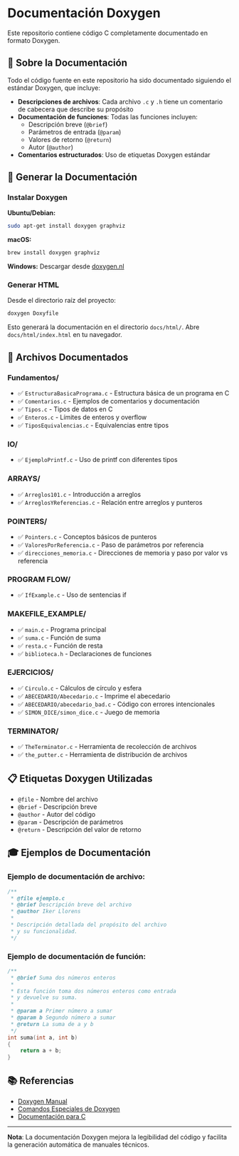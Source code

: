 # Documentación Doxygen

Este repositorio contiene código C completamente documentado en formato Doxygen.

## 📖 Sobre la Documentación

Todo el código fuente en este repositorio ha sido documentado siguiendo el estándar Doxygen, que incluye:

- **Descripciones de archivos**: Cada archivo `.c` y `.h` tiene un comentario de cabecera que describe su propósito
- **Documentación de funciones**: Todas las funciones incluyen:
  - Descripción breve (`@brief`)
  - Parámetros de entrada (`@param`)
  - Valores de retorno (`@return`)
  - Autor (`@author`)
- **Comentarios estructurados**: Uso de etiquetas Doxygen estándar

## 🔧 Generar la Documentación

### Instalar Doxygen

**Ubuntu/Debian:**
```bash
sudo apt-get install doxygen graphviz
```

**macOS:**
```bash
brew install doxygen graphviz
```

**Windows:**
Descargar desde [doxygen.nl](https://www.doxygen.nl/download.html)

### Generar HTML

Desde el directorio raíz del proyecto:

```bash
doxygen Doxyfile
```

Esto generará la documentación en el directorio `docs/html/`. Abre `docs/html/index.html` en tu navegador.

## 📂 Archivos Documentados

### Fundamentos/
- ✅ `EstructuraBasicaPrograma.c` - Estructura básica de un programa en C
- ✅ `Comentarios.c` - Ejemplos de comentarios y documentación
- ✅ `Tipos.c` - Tipos de datos en C
- ✅ `Enteros.c` - Límites de enteros y overflow
- ✅ `TiposEquivalencias.c` - Equivalencias entre tipos

### IO/
- ✅ `EjemploPrintf.c` - Uso de printf con diferentes tipos

### ARRAYS/
- ✅ `Arreglos101.c` - Introducción a arreglos
- ✅ `ArreglosYReferencias.c` - Relación entre arreglos y punteros

### POINTERS/
- ✅ `Pointers.c` - Conceptos básicos de punteros
- ✅ `ValoresPorReferencia.c` - Paso de parámetros por referencia
- ✅ `direcciones_memoria.c` - Direcciones de memoria y paso por valor vs referencia

### PROGRAM FLOW/
- ✅ `IfExample.c` - Uso de sentencias if

### MAKEFILE_EXAMPLE/
- ✅ `main.c` - Programa principal
- ✅ `suma.c` - Función de suma
- ✅ `resta.c` - Función de resta
- ✅ `biblioteca.h` - Declaraciones de funciones

### EJERCICIOS/
- ✅ `Circulo.c` - Cálculos de círculo y esfera
- ✅ `ABECEDARIO/Abecedario.c` - Imprime el abecedario
- ✅ `ABECEDARIO/abecedario_bad.c` - Código con errores intencionales
- ✅ `SIMON_DICE/simon_dice.c` - Juego de memoria

### TERMINATOR/
- ✅ `TheTerminator.c` - Herramienta de recolección de archivos
- ✅ `the_putter.c` - Herramienta de distribución de archivos

## 📋 Etiquetas Doxygen Utilizadas

- `@file` - Nombre del archivo
- `@brief` - Descripción breve
- `@author` - Autor del código
- `@param` - Descripción de parámetros
- `@return` - Descripción del valor de retorno

## 🎓 Ejemplos de Documentación

### Ejemplo de documentación de archivo:
```c
/**
 * @file ejemplo.c
 * @brief Descripción breve del archivo
 * @author Iker Llorens
 * 
 * Descripción detallada del propósito del archivo
 * y su funcionalidad.
 */
```

### Ejemplo de documentación de función:
```c
/**
 * @brief Suma dos números enteros
 * 
 * Esta función toma dos números enteros como entrada
 * y devuelve su suma.
 * 
 * @param a Primer número a sumar
 * @param b Segundo número a sumar
 * @return La suma de a y b
 */
int suma(int a, int b)
{
    return a + b;
}
```

## 📚 Referencias

- [Doxygen Manual](https://www.doxygen.nl/manual/)
- [Comandos Especiales de Doxygen](https://www.doxygen.nl/manual/commands.html)
- [Documentación para C](https://www.doxygen.nl/manual/docblocks.html)

---

**Nota**: La documentación Doxygen mejora la legibilidad del código y facilita la generación automática de manuales técnicos.
